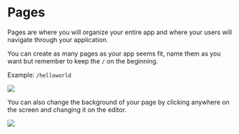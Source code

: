 # Pages

Pages are where you will organize your entire app and where your users will navigate through your application.

You can create as many pages as your app seems fit, name them as you want but remember to keep the `/` on the beginning.

Example: `/helloworld`

![](../../../.gitbook/assets/changepagename%20%281%29.gif)

You can also change the background of your page by clicking anywhere on the screen and changing it on the editor.

![](../../../.gitbook/assets/changebackgroundcolor%20%281%29.gif)



